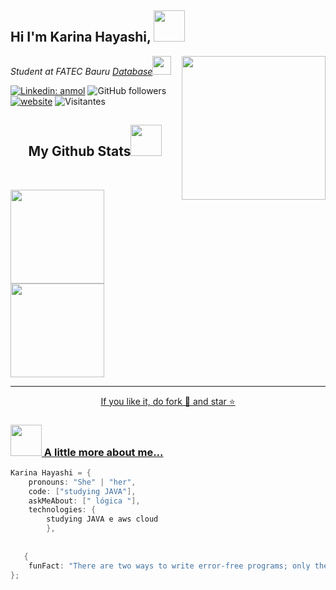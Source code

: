 <h2> Hi I'm Karina Hayashi,  <img src="https://media.giphy.com/media/mGcNjsfWAjY5AEZNw6/giphy.gif" width="50"></h2>
<img align='right' src="https://media3.giphy.com/media/SUcApSWjPwQMARvcM8/giphy.gif?cid=ecf05e47d40cqha1ekf6p0ggkdztkszgri523qmqx9fqyp0z&rid=giphy.gif&ct=s" width="230">
<p><em>Student at FATEC Bauru <a href="http://www.fatecbauru.edu.br/index.php/home">Database</a><img src="https://media.giphy.com/media/WUlplcMpOCEmTGBtBW/giphy.gif" width="30"> 
</em></p>

[![Linkedin: anmol](https://img.shields.io/badge/-Hayashi-blue?style=flat-square&logo=Linkedin&logoColor=white&link=https://www.linkedin.com/in/karina-hayashi-b8859b19b/)](https://www.linkedin.com/in/karina-hayashi-b8859b19b/)
![GitHub followers](https://img.shields.io/github/followers/KarinaHayashi?label=Follow&style=social)
[![website](https://img.shields.io/badge/Website-46a2f1.svg?&style=flat-square&logo=Google-Chrome&logoColor=white&link=https://www.instagram.com/hayasushi_/)](https://www.instagram.com/hayasushi_/)
![Visitantes](https://api.visitorbadge.io/api/visitors?path=https%3A%2F%2Fgithub.com%2FKarinaHayashi&label=VISITORS&labelColor=%23d9e3f0&countColor=%23697689&style=flat-square)










<h2 align="center">
  My Github Stats<img src="https://github.com/ritik307/ritik307/blob/main/images/laptop.gif" width="50">
</h2>
 
<br>



<p align = "center">
<div>
<a href="https://github.com/karinaHayashi">
<img loading="lazy" height="150em" src="https://github-readme-stats.vercel.app/api/top-langs/?username=karinaHayashi&layout=compact&langs_count=7&theme=dracula"/>
<img loading="lazy" height="150em" src="https://github-readme-stats.vercel.app/api?username=karinaHayashi&show_icons=true&theme=dracula&include_all_commits=true&count_private=true"/>
</div>
</p> 


<hr>
<p align="center">If you like it, do fork 🍴 and star ⭐</p>

### <img src="https://media.giphy.com/media/VgCDAzcKvsR6OM0uWg/giphy.gif" width="50"> A little more about me...  

```java
Karina Hayashi = {
    pronouns: "She" | "her",
    code: ["studying JAVA"],
    askMeAbout: [" lógica "],
    technologies: {
        studying JAVA e aws cloud
        },
        
        
   {
    funFact: "There are two ways to write error-free programs; only the third one works"
};


